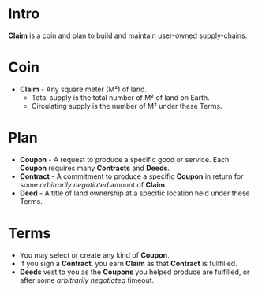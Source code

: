 # Intro
**Claim** is a coin and plan to build and maintain user-owned supply-chains.

# Coin
- **Claim** - Any square meter (M²) of land.
  - Total supply is the total number of M² of land on Earth.
  - Circulating supply is the number of M² under these Terms.

# Plan
- **Coupon** - A request to produce a specific good or service.  Each **Coupon** requires many **Contracts** and **Deeds**.
- **Contract** - A commitment to produce a specific **Coupon** in return for some *arbitrarily negotiated* amount of **Claim**.
- **Deed** - A title of land ownership at a specific location held under these Terms.

# Terms
- You may select or create any kind of **Coupon**.
- If you sign a **Contract**, you earn **Claim** as that **Contract** is fullfilled.
- **Deeds** vest to you as the **Coupons** you helped produce are fulfilled, or after some *arbitrarily negotiated* timeout.
